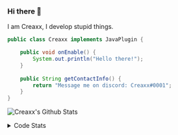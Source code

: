 ### Hi there 👋

I am Creaxx, I develop stupid things. 

```java
public class Creaxx implements JavaPlugin {

    public void onEnable() {
        System.out.println("Hello there!");
    }
    
    public String getContactInfo() {
        return "Message me on discord: Creaxx#0001";
    }
}
```

![Creaxx's Github Stats](https://github-readme-stats.vercel.app/api?username=CreaxxOG&show_icons=true&theme=dark&count_private=true)

<details>
  <summary>Code Stats</summary>

<!--START_SECTION:waka-->
![Code Time](http://img.shields.io/badge/Code%20Time-1%2C317%20hrs%2041%20mins-blue)

![Lines of code](https://img.shields.io/badge/From%20Hello%20World%20I%27ve%20Written-574.9%20thousand%20lines%20of%20code-blue)

**🐱 My GitHub Data** 

> 📦 66.4 kB Used in GitHub's Storage 
 > 
> 🏆 1,763 Contributions in the Year 2023
 > 
> 🚫 Not Opted to Hire
 > 
> 📜 4 Public Repositories 
 > 
> 🔑 2 Private Repositories 
 > 
**I'm a Night 🦉** 

```text
🌞 Morning                290 commits         ██░░░░░░░░░░░░░░░░░░░░░░░   06.95 % 
🌆 Daytime                1756 commits        ███████████░░░░░░░░░░░░░░   42.08 % 
🌃 Evening                2066 commits        ████████████░░░░░░░░░░░░░   49.51 % 
🌙 Night                  61 commits          ░░░░░░░░░░░░░░░░░░░░░░░░░   01.46 % 
```
📅 **I'm Most Productive on Saturday** 

```text
Monday                   487 commits         ███░░░░░░░░░░░░░░░░░░░░░░   11.67 % 
Tuesday                  590 commits         ████░░░░░░░░░░░░░░░░░░░░░   14.14 % 
Wednesday                600 commits         ████░░░░░░░░░░░░░░░░░░░░░   14.38 % 
Thursday                 664 commits         ████░░░░░░░░░░░░░░░░░░░░░   15.91 % 
Friday                   405 commits         ██░░░░░░░░░░░░░░░░░░░░░░░   09.71 % 
Saturday                 754 commits         █████░░░░░░░░░░░░░░░░░░░░   18.07 % 
Sunday                   673 commits         ████░░░░░░░░░░░░░░░░░░░░░   16.13 % 
```


📊 **This Week I Spent My Time On** 

```text
💬 Programming Languages: 
Java                     27 hrs 17 mins      █████████████████░░░░░░░░   67.45 % 
Kotlin                   6 hrs 39 mins       ████░░░░░░░░░░░░░░░░░░░░░   16.45 % 
HTML                     4 hrs 26 mins       ███░░░░░░░░░░░░░░░░░░░░░░   10.98 % 
XML                      1 hr 11 mins        █░░░░░░░░░░░░░░░░░░░░░░░░   02.96 % 
Properties               17 mins             ░░░░░░░░░░░░░░░░░░░░░░░░░   00.70 % 

🔥 Editors: 
IntelliJ                 40 hrs 28 mins      █████████████████████████   100.00 % 
```

**I Mostly Code in Java** 

```text
Java                     55 repos            ███████████████████░░░░░░   77.46 % 
Kotlin                   10 repos            ████░░░░░░░░░░░░░░░░░░░░░   14.08 % 
TypeScript               3 repos             █░░░░░░░░░░░░░░░░░░░░░░░░   04.23 % 
CSS                      2 repos             █░░░░░░░░░░░░░░░░░░░░░░░░   02.82 % 
EJS                      1 repo              ░░░░░░░░░░░░░░░░░░░░░░░░░   01.41 % 
```




 Last Updated on 10/06/2023 01:42:14 UTC
<!--END_SECTION:waka-->
</details>
